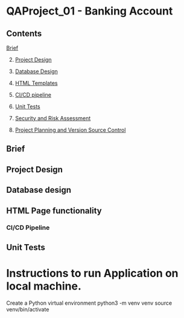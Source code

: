 # QAProject_01 - Banking Account

## Contents

[Brief](#brief) 

2. [Project Design](#project-design) 

3. [Database Design](#databse-design) 

4. [HTML Templates](#html-templates) 

5. [CI/CD pipeline](#ci/cd-pipeline) 

6. [Unit Tests](#unit-tests)

7. [Security and Risk Assessment](#security-and-risk-assessment) 

8. [Project Planning and Version Source Control](#project-planning-and-version-source-control) 


## <a name="brief"></a>Brief 

## <a name="project-design"></a>Project Design

## <a name="database-design"></a>Database design 

## <a name="html-templates"></a>HTML Page functionality 

### <a name="ci.cd-pipeline"></a>CI/CD Pipeline

## <a name="unit-tests"></a> Unit Tests

# <a name='instructions'></a>Instructions to run Application on local machine.

Create a Python virtual environment 
python3 -m venv venv
source venv/bin/activate